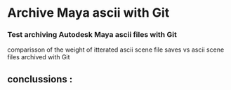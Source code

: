 # Archive Maya ascii with Git

### Test archiving Autodesk Maya ascii files with Git

comparisson of the weight of itterated ascii scene file saves 
vs ascii scene files archived with Git

## conclussions :

